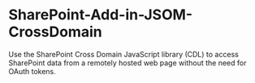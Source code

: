 # SharePoint-Add-in-JSOM-CrossDomain
Use the SharePoint Cross Domain JavaScript library (CDL) to access SharePoint data from a remotely hosted web page without the need for OAuth tokens.

